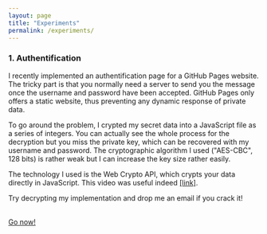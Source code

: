 ```yaml
---
layout: page
title: "Experiments"
permalink: /experiments/
---
```


<div>

<h3> 1. Authentification</h3>

<p>I recently implemented an authentification page for a GitHub Pages website. The tricky part is that you normally need a server to send you the message once the username and password have been accepted. GitHub Pages only offers a static website, thus preventing any dynamic response of private data. </p>

<p> To go around the problem, I crypted my secret data into a JavaScript file as a series of integers. You can actually see the whole process for the decryption but you miss the private key, which can be recovered with my username and password. The cryptographic algorithm I used ("AES-CBC", 128 bits) is rather weak but I can increase the key size rather easily.</p>

<p>The technology I used is the Web Crypto API, which crypts your data directly in JavaScript. This video was useful indeed <a href="https://www.youtube.com/watch?v=rUi1j1NhGow">[link]</a>.</p>

<p> Try decrypting my implementation and drop me an email if you crack it!</p>
<br>
<div class='center'>
<a class='button' href="{{site.github.url}}/experiments/authentification/">Go now!</a> 
</div>
</div>

